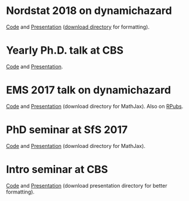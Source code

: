 # Nordstat 2018 on dynamichazard
[Code](Nordstat2018/nordstat18/) and [Presentation](https://htmlpreview.github.io/?https://github.com/boennecd/Talks/blob/master/Nordstat2018/nordstat18//presentation.html) ([download directory](Nordstat2018/nordstat18/) for formatting).

# Yearly Ph.D. talk at CBS
[Code](cbs_phd_day_18/cbs_presentation.zip) and [Presentation](https://htmlpreview.github.io/?https://github.com/boennecd/Talks/blob/master/cbs_phd_day_18/presentation.html).

# EMS 2017 talk on dynamichazard
[Code](https://github.com/boennecd/Talks/tree/master/EMS17) and [Presentation](https://htmlpreview.github.io/?https://github.com/boennecd/Talks/blob/master/EMS17/EMS17.html#/) (download directory for MathJax). Also on [RPubs](http://rpubs.com/boennecd/EMS17).

# PhD seminar at SfS 2017
[Code](https://github.com/boennecd/Talks/tree/master/sfs_17) and [Presentation](https://htmlpreview.github.io/?https://github.com/boennecd/Talks/blob/master/sfs_17/sfs_17.html#/) (download directory for MathJax).

# Intro seminar at CBS
[Code](https://github.com/boennecd/Talks/tree/master/intro_seminar_phd) and [Presentation](https://htmlpreview.github.io/?https://github.com/boennecd/Talks/blob/master/intro_seminar_phd/intro_seminar_phd.html) (download presentation directory for better formatting).
